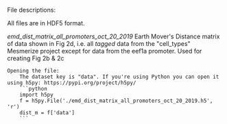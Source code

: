 File descriptions:

All files are in HDF5 format.

*emd_dist_matrix_all_promoters_oct_20_2019*
    Earth Mover's Distance matrix of data shown in Fig 2d, i.e. all _tagged_ data from the "cell_types" Mesmerize project except for data from the eef1a promoter. Used for creating Fig 2b & 2c
    
    Opening the file:
        The dataset key is "data". If you're using Python you can open it using h5py: https://pypi.org/project/h5py/
        ```python
        import h5py
        f = h5py.File('./emd_dist_matrix_all_promoters_oct_20_2019.h5', 'r')
        dist_m = f['data']
        ```

